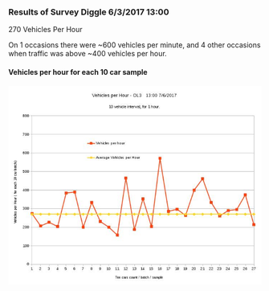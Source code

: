 ### Results of Survey Diggle 6/3/2017 13:00

270 Vehicles Per Hour


On 1 occasions there were ~600  vehicles per minute, and 4 other occasions when traffic was above ~400 vehicles per hour. 


#### Vehicles per hour for each 10 car sample  

![Vehicles /hour - Oldham 6.3.2017](https://raw.githubusercontent.com/wrapperband/OpenTrafficSurvey/master/CaseStudies/2017-03-13%20-%20OldhamTestSite-1hrSurvey/images/TrafficSurvey2017-3-7.jpg)


